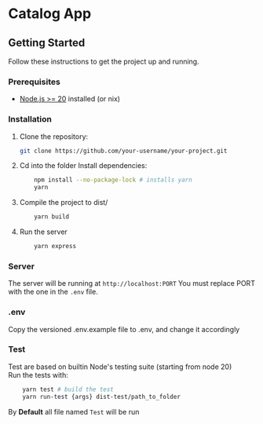 # Catalog App

## Getting Started

Follow these instructions to get the project up and running.

### Prerequisites

- [Node.js >= 20](https://nodejs.org/) installed (or nix)
### Installation

1. Clone the repository:

   ```bash
   git clone https://github.com/your-username/your-project.git 
   ```
2. Cd into the folder
    Install dependencies:
    ```bash
        npm install --no-package-lock # installs yarn
        yarn
    ```
3. Compile the project to dist/
    ```bash
        yarn build
    ```
4. Run the server
    ```bash
        yarn express
    ```
### Server
The server will be running at `http://localhost:PORT`
You must replace PORT with the one in the `.env` file.

### .env
Copy the versioned .env.example file to .env, and change it accordingly

### Test
Test are based on builtin Node's testing suite (starting from node 20) <br>
Run the tests with:
```bash
    yarn test # build the test
    yarn run-test {args} dist-test/path_to_folder
```
By **Default** all file named `Test` will be run
